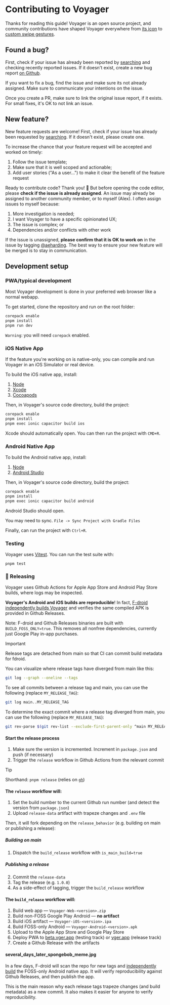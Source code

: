 # Contributing to Voyager

Thanks for reading this guide! Voyager is an open source project, and community contributions have shaped Voyager everywhere from [its icon](https://github.com/aeharding/voyager/pull/519) to [custom swipe gestures](https://github.com/aeharding/voyager/pull/497).

## Found a bug?

First, check if your issue has already been reported by [searching](https://github.com/aeharding/voyager/issues) and checking recently reported issues. If it doesn't exist, create a new bug report [on Github](https://github.com/aeharding/voyager/issues/new/choose).

If you want to fix a bug, find the issue and make sure its not already assigned. Make sure to communicate your intentions on the issue.

Once you create a PR, make sure to link the original issue report, if it exists. For small fixes, it's OK to not link an issue.

## New feature?

New feature requests are welcome! First, check if your issue has already been requested by [searching](https://github.com/aeharding/voyager/issues). If it doesn't exist, please create one.

To increase the chance that your feature request will be accepted and worked on timely:

1.  Follow the issue template;
2.  Make sure that it is well scoped and actionable;
3.  Add user stories ("As a user...") to make it clear the benefit of the feature request

Ready to contribute code? Thank you! 💙 But before opening the code editor, please **check if the issue is already assigned**. An issue may already be assigned to another community member, or to myself (Alex). I often assign issues to myself because:

1.  More investigation is needed;
2.  I want Voyager to have a specific opinionated UX;
3.  The issue is complex; or
4.  Dependencies and/or conflicts with other work

If the issue is unassigned, **please confirm that it is OK to work on** in the issue by tagging [@aeharding](https://github.com/aeharding). The best way to ensure your new feature will be merged is to stay in communication.

## Development setup

### PWA/typical development

Most Voyager development is done in your preferred web browser like a normal webapp.

To get started, clone the repository and run on the root folder:

```sh
corepack enable
pnpm install
pnpm run dev
```

`Warning`: you will need `corepack` enabled.

### iOS Native App

If the feature you're working on is native-only, you can compile and run Voyager in an iOS Simulator or real device.

To build the iOS native app, install:

1. [Node](https://nodejs.org)
2. [Xcode](https://developer.apple.com/xcode/)
3. [Cocoapods](https://cocoapods.org)

Then, in Voyager's source code directory, build the project:

```sh
corepack enable
pnpm install
pnpm exec ionic capacitor build ios
```

Xcode should automatically open. You can then run the project with `CMD+R`.

### Android Native App

To build the Android native app, install:

1. [Node](https://nodejs.org)
2. [Android Studio](https://developer.android.com/studio)

Then, in Voyager's source code directory, build the project:

```sh
corepack enable
pnpm install
pnpm exec ionic capacitor build android
```

Android Studio should open.

You may need to sync. `File -> Sync Project with Gradle Files`

Finally, can run the project with `Ctrl+R`.

### Testing

Voyager uses [Vitest](https://vitest.dev). You can run the test suite with:

```
pnpm test
```

### 🚀 Releasing

Voyager uses Github Actions for Apple App Store and Android Play Store builds, where logs may be inspected.

**Voyager's Android and iOS builds are reproducible**! In fact, [F-droid independently builds Voyager](https://gitlab.com/fdroid/fdroiddata/-/blob/master/metadata/app.vger.voyager.yml) and verifies the same compiled APK is provided in Github Releases.

Note: F-droid and Github Releases binaries are built with `BUILD_FOSS_ONLY=true`. This removes all nonfree dependencies, currently just Google Play in-app purchases.

> [!IMPORTANT]
> Release tags are detached from main so that CI can commit build metadata for fdroid.
>
> You can visualize where release tags have diverged from main like this:
>
> ```sh
> git log --graph --oneline --tags
> ```
>
> To see all commits between a release tag and main, you can use the following (replace `MY_RELEASE_TAG`):
>
> ```sh
> git log main..MY_RELEASE_TAG
> ```
>
> To determine the exact commit where a release tag diverged from main, you can use the following (replace `MY_RELEASE_TAG`):
>
> ```sh
> git rev-parse $(git rev-list --exclude-first-parent-only ^main MY_RELEASE_TAG| tail -1)^
> ```

#### Start the release process

1. Make sure the version is incremented. Increment in `package.json` and push (if necessary)
2. Trigger the `release` workflow in Github Actions from the relevant commit

> [!TIP]
> Shorthand: `pnpm release` (relies on [`gh`](https://cli.github.com))

#### The `release` workflow will:

1. Set the build number to the current Github run number (and detect the version from `package.json`)
2. Upload `release-data` artifact with trapeze changes and `.env` file

Then, it will fork depending on the `release_behavior` (e.g. building on main or publishing a release):

##### Building on main

1. Dispatch the `build_release` workflow with `is_main_build=true`

##### Publishing a release

2. Commit the `release-data`
3. Tag the release (e.g. `1.0.0`)
4. As a side-effect of tagging, trigger the `build_release` workflow

#### The `build_release` workflow will:

1. Build web app — `Voyager-Web-<version>.zip`
2. Build non-FOSS Google Play Android — **no artifact**
3. Build iOS artifact — `Voyager-iOS-<version>.ipa`
4. Build FOSS-only Android — `Voyager-Android-<version>.apk`
5. Upload to the Apple App Store and Google Play Store
6. Deploy PWA to [beta.vger.app](https://beta.vger.app) (testing track) or [vger.app](https://vger.app) (release track)
7. Create a Github Release with the artifacts

#### several_days_later_spongebob_meme.jpg

In a few days, F-droid will scan the repo for new tags and [independently build](https://gitlab.com/fdroid/fdroiddata/-/blob/master/metadata/app.vger.voyager.yml) the FOSS-only Android native app. It will verify reproducibility against Github Releases, and then publish the app.

This is the main reason why each release tags trapeze changes (and build metadata) as a new commit. It also makes it easier for anyone to verify reproducibility.
